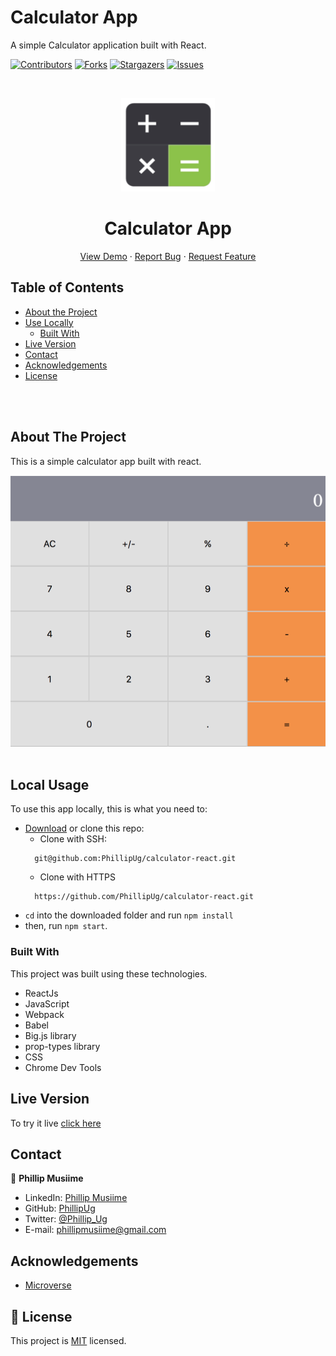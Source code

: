 # Calculator App

A simple Calculator application built with React.

<!--
*** Thanks for checking out this README Template. If you have a suggestion that would
*** make this better, please fork the repo and create a pull request or simply open
*** an issue with the tag "enhancement".
*** Thanks again! Now go create something AMAZING! :D
-->

<!-- PROJECT SHIELDS -->
<!--
*** I'm using markdown "reference style" links for readability.
*** Reference links are enclosed in brackets [ ] instead of parentheses ( ).
*** See the bottom of this document for the declaration of the reference variables
*** for contributors-url, forks-url, etc. This is an optional, concise syntax you may use.
*** https://www.markdownguide.org/basic-syntax/#reference-style-links
-->
[![Contributors][contributors-shield]][contributors-url]
[![Forks][forks-shield]][forks-url]
[![Stargazers][stars-shield]][stars-url]
[![Issues][issues-shield]][issues-url]

<!-- PROJECT LOGO -->
<br />
<p align="center">
  <a href="https://github.com/PhillipUg/calculator-react">
    <img src="public/calc.png" alt="Logo" width="150" height="150">
  </a>

  <h1 align="center">Calculator App</h1>

  <p align="center">
    <a href="https://project-calculator-react.herokuapp.com/">View Demo</a>
    ·
    <a href="https://github.com/PhillipUg/calculator-react/issues">Report Bug</a>
    ·
    <a href="https://github.com/PhillipUg/calculator-react/issues">Request Feature</a>
  </p>
</p>

<!-- TABLE OF CONTENTS -->
## Table of Contents

* [About the Project](#about-the-project)
* [Use Locally](#local-usage)
  * [Built With](#built-with)
* [Live Version](#live-version)
* [Contact](#contact)
* [Acknowledgements](#acknowledgements)
* [License](#license)

<br>
<br>
<!-- ABOUT THE PROJECT -->

## About The Project

This is a simple calculator app built with react.

![Product Name Screen Shot][product-screenshot]
<br>
<br>
<!-- ![Product Name Screen Shot][product-screenshot2] -->

<!-- ABOUT THE PROJECT -->
## Local Usage

To use this app locally, this is what you need to:

* [Download](https://github.com/PhillipUg/calculator-react/archive/master.zip) or clone this repo:
  - Clone with SSH:
  ```
    git@github.com:PhillipUg/calculator-react.git
  ```
  - Clone with HTTPS
  ```
    https://github.com/PhillipUg/calculator-react.git
  ```
* `cd` into the downloaded folder and run `npm install`
* then, run `npm start`.

### Built With
This project was built using these technologies.
* ReactJs
* JavaScript
* Webpack
* Babel
* Big.js library
* prop-types library
* CSS
* Chrome Dev Tools

## Live Version
To try it live [click here](https://project-calculator-react.herokuapp.com/)

<!-- CONTACT -->

## Contact

👤 **Phillip Musiime**

- LinkedIn: [Phillip Musiime](https://www.linkedin.com/in/phillip-musiime/)
- GitHub: [PhillipUg](https://github.com/PhillipUg)
- Twitter: [@Phillip_Ug](https://twitter.com/Phillip_Ug)
- E-mail: phillipmusiime@gmail.com


<!-- ACKNOWLEDGEMENTS -->
## Acknowledgements
* [Microverse](https://www.microverse.org/)

<!-- MARKDOWN LINKS & IMAGES -->
<!-- https://www.markdownguide.org/basic-syntax/#reference-style-links -->
[contributors-shield]: https://img.shields.io/github/contributors/PhillipUg/calculator-react.svg?style=flat-square
[contributors-url]: https://github.com/PhillipUg/calculator-react/graphs/contributors
[forks-shield]: https://img.shields.io/github/forks/PhillipUg/calculator-react.svg?style=flat-square
[forks-url]: https://github.com/PhillipUg/calculator-react/network/members
[stars-shield]: https://img.shields.io/github/stars/PhillipUg/calculator-react.svg?style=flat-square
[stars-url]: https://github.com/PhillipUg/calculator-react/stargazers
[issues-shield]: https://img.shields.io/github/issues/PhillipUg/calculator-react.svg?style=flat-square
[issues-url]: https://github.com/PhillipUg/calculator-react/issues
[product-screenshot]: public/calculator.png
<!-- [product-screenshot2]: dist/images/page2.png -->


## 📝 License

This project is [MIT](https://opensource.org/licenses/MIT) licensed.
